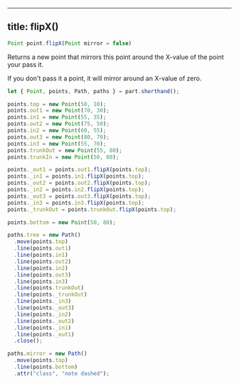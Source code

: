 ***

## title: flipX()

```js
Point point.flipX(Point mirror = false)
```

Returns a new point that mirrors this point around the X-value of the point your pass it.

If you don't pass it a point, it will mirror around an X-value of zero.

<Example 
part="point_flipx"
caption="An example of the Point.flipX() method"
/>

```js
let { Point, points, Path, paths } = part.shorthand();

points.top = new Point(50, 10);
points.out1 = new Point(70, 30);
points.in1 = new Point(55, 35);
points.out2 = new Point(75, 50);
points.in2 = new Point(60, 55);
points.out3 = new Point(80, 70);
points.in3 = new Point(55, 70);
points.trunkOut = new Point(55, 80);
points.trunkIn = new Point(50, 80);

points._out1 = points.out1.flipX(points.top);
points._in1 = points.in1.flipX(points.top);
points._out2 = points.out2.flipX(points.top);
points._in2 = points.in2.flipX(points.top);
points._out3 = points.out3.flipX(points.top);
points._in3 = points.in3.flipX(points.top);
points._trunkOut = points.trunkOut.flipX(points.top);

points.bottom = new Point(50, 80);

paths.tree = new Path()
  .move(points.top)
  .line(points.out1)
  .line(points.in1)
  .line(points.out2)
  .line(points.in2)
  .line(points.out3)
  .line(points.in3)
  .line(points.trunkOut)
  .line(points._trunkOut)
  .line(points._in3)
  .line(points._out3)
  .line(points._in2)
  .line(points._out2)
  .line(points._in1)
  .line(points._out1)
  .close();

paths.mirror = new Path()
  .move(points.top)
  .line(points.bottom)
  .attr("class", "note dashed");
```
